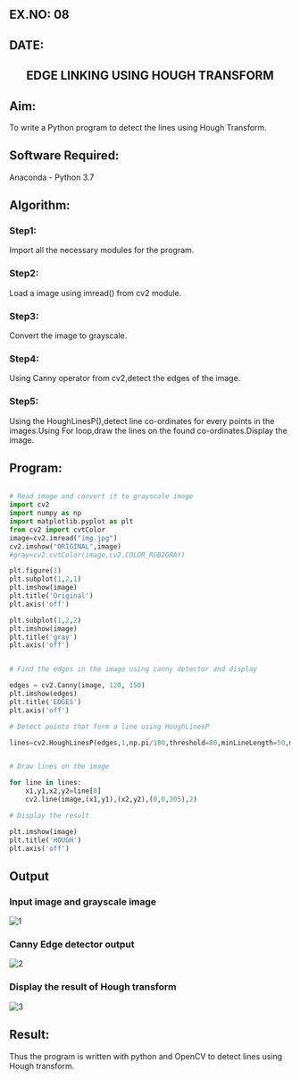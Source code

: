 ## EX.NO: 08 <br>
## DATE:
## <p align="center">EDGE LINKING USING HOUGH TRANSFORM</p>

## Aim:

To write a Python program to detect the lines using Hough Transform.

## Software Required:

Anaconda - Python 3.7

## Algorithm:

### Step1:
Import all the necessary modules for the program.
### Step2:
Load a image using imread() from cv2 module.
### Step3:
Convert the image to grayscale.
### Step4:
Using Canny operator from cv2,detect the edges of the image.
### Step5:
Using the HoughLinesP(),detect line co-ordinates for every points in the images.Using For loop,draw the lines on the found co-ordinates.Display the image.

## Program:
```Python

# Read image and convert it to grayscale image
import cv2
import numpy as np
import matplotlib.pyplot as plt
from cv2 import cvtColor
image=cv2.imread("img.jpg")
cv2.imshow("ORIGINAL",image)
#gray=cv2.cvtColor(image,cv2.COLOR_RGB2GRAY)

plt.figure(1)
plt.subplot(1,2,1)
plt.imshow(image)
plt.title('Original')
plt.axis('off')

plt.subplot(1,2,2)
plt.imshow(image)
plt.title('gray')
plt.axis('off')


# Find the edges in the image using canny detector and display

edges = cv2.Canny(image, 120, 150)
plt.imshow(edges)
plt.title('EDGES')
plt.axis('off')

# Detect points that form a line using HoughLinesP

lines=cv2.HoughLinesP(edges,1,np.pi/180,threshold=80,minLineLength=50,maxLineGap=250)


# Draw lines on the image

for line in lines:
    x1,y1,x2,y2=line[0]
    cv2.line(image,(x1,y1),(x2,y2),(0,0,205),2)

# Display the result

plt.imshow(image)
plt.title('HOUGH')
plt.axis('off')


```
## Output

### Input image and grayscale image
![1](https://user-images.githubusercontent.com/75235488/168808947-52f36922-96ae-4050-bb04-6c4169a0bec5.png)

### Canny Edge detector output
![2](https://user-images.githubusercontent.com/75235488/168808982-3920cb45-2146-4997-b460-706d7a94445f.png)


### Display the result of Hough transform
![3](https://user-images.githubusercontent.com/75235488/168809016-98dc699d-780a-4aad-ad7f-d30146b2bebe.png)



## Result:
Thus the program is written with python and OpenCV to detect lines using Hough transform. 

